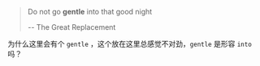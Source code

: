 > Do not go **gentle** into that good night
>
> -- The Great Replacement

为什么这里会有个 `gentle` ，这个放在这里总感觉不对劲，`gentle` 是形容 `into` 吗？

